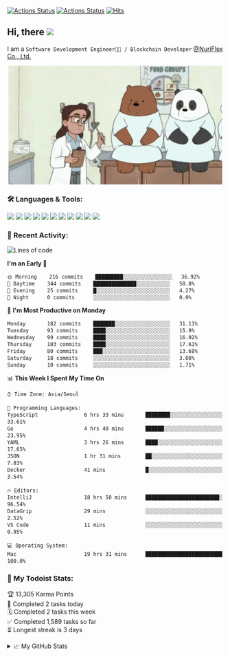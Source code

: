 
[![Actions Status](https://github.com/ddok2/ddok2/workflows/Todoist%20Readme/badge.svg)](https://github.com/ddok2/ddok2/actions)
[![Actions Status](https://github.com/ddok2/ddok2/workflows/wakatime-stats/badge.svg)](https://github.com/ddok2/ddok2/actions)
[![Hits](https://hits.seeyoufarm.com/api/count/incr/badge.svg?url=https%3A%2F%2Fgithub.com%2Fddok2&count_bg=%23FF9595&title_bg=%23555555&icon=github.svg&icon_color=%23FFFFFF&title=hits&edge_flat=false)](https://hits.seeyoufarm.com)

<!-- ![visitors](https://visitor-badge.laobi.icu/badge?page_id=ddok2.ddok2) -->
## Hi, there <img src="https://raw.githubusercontent.com/MartinHeinz/MartinHeinz/master/wave.gif" width="25px">

I am a `Software Development Engineer🧑‍💻 / Blockchain Developer` [@NuriFlex Co., Ltd.](https://nuriflex.com)


<p align="center">
<img align="center" alt="GIF" src="img/debugging.gif" />
</p>


### 🛠 Languages & Tools:
<p>
    <img src="https://img.shields.io/badge/go-%2300ADD8.svg?&style=for-the-badge&logo=go&logoColor=white"/>
    <img src="https://img.shields.io/badge/node.js%20-%2343853D.svg?&style=for-the-badge&logo=node.js&logoColor=white"/>
    <img src="https://img.shields.io/badge/javascript%20-%23323330.svg?&style=for-the-badge&logo=javascript&logoColor=%23F7DF1E"/>
    <img src="https://img.shields.io/badge/typescript%20-%23007ACC.svg?&style=for-the-badge&logo=typescript&logoColor=white"/>
    <img src="https://img.shields.io/badge/python%20-%2314354C.svg?&style=for-the-badge&logo=python&logoColor=white"/>
    <img src="https://img.shields.io/badge/react%20-%2320232a.svg?&style=for-the-badge&logo=react&logoColor=%2361DAFB"/>
    <img src="https://img.shields.io/badge/AWS%20-%23FF9900.svg?&style=for-the-badge&logo=amazon-aws&logoColor=white"/>
    <img src="https://img.shields.io/badge/Google%20Cloud%20-%234285F4.svg?&style=for-the-badge&logo=google-cloud&logoColor=white"/>
    <img src="https://img.shields.io/badge/docker%20-%230db7ed.svg?&style=for-the-badge&logo=docker&logoColor=white"/>
    <img src="https://img.shields.io/badge/kubernetes%20-%23326ce5.svg?&style=for-the-badge&logo=kubernetes&logoColor=white"/>
    <img src="https://img.shields.io/badge/ansible%20-%231A1918.svg?&style=for-the-badge&logo=ansible&logoColor=white"/>
</p>

### 🌈 Recent Activity:
<!--START_SECTION:waka-->
![Lines of code](https://img.shields.io/badge/From%20Hello%20World%20I%27ve%20Written-637553%20lines%20of%20code-blue)

**I'm an Early 🐤** 

```text
🌞 Morning    216 commits    █████████░░░░░░░░░░░░░░░░   36.92% 
🌆 Daytime    344 commits    ██████████████░░░░░░░░░░░   58.8% 
🌃 Evening    25 commits     █░░░░░░░░░░░░░░░░░░░░░░░░   4.27% 
🌙 Night      0 commits      ░░░░░░░░░░░░░░░░░░░░░░░░░   0.0%

```
📅 **I'm Most Productive on Monday** 

```text
Monday       182 commits    ███████░░░░░░░░░░░░░░░░░░   31.11% 
Tuesday      93 commits     ████░░░░░░░░░░░░░░░░░░░░░   15.9% 
Wednesday    99 commits     ████░░░░░░░░░░░░░░░░░░░░░   16.92% 
Thursday     103 commits    ████░░░░░░░░░░░░░░░░░░░░░   17.61% 
Friday       80 commits     ███░░░░░░░░░░░░░░░░░░░░░░   13.68% 
Saturday     18 commits     ░░░░░░░░░░░░░░░░░░░░░░░░░   3.08% 
Sunday       10 commits     ░░░░░░░░░░░░░░░░░░░░░░░░░   1.71%

```


📊 **This Week I Spent My Time On** 

```text
⌚︎ Time Zone: Asia/Seoul

💬 Programming Languages: 
TypeScript               6 hrs 33 mins       ████████░░░░░░░░░░░░░░░░░   33.61% 
Go                       4 hrs 40 mins       ██████░░░░░░░░░░░░░░░░░░░   23.95% 
YAML                     3 hrs 26 mins       ████░░░░░░░░░░░░░░░░░░░░░   17.65% 
JSON                     1 hr 31 mins        ██░░░░░░░░░░░░░░░░░░░░░░░   7.83% 
Docker                   41 mins             █░░░░░░░░░░░░░░░░░░░░░░░░   3.54%

🔥 Editors: 
IntelliJ                 18 hrs 50 mins      ████████████████████████░   96.54% 
DataGrip                 29 mins             ░░░░░░░░░░░░░░░░░░░░░░░░░   2.52% 
VS Code                  11 mins             ░░░░░░░░░░░░░░░░░░░░░░░░░   0.95%

💻 Operating System: 
Mac                      19 hrs 31 mins      █████████████████████████   100.0%

```


<!--END_SECTION:waka-->

### 🚧 My Todoist Stats:
<!-- TODO-IST:START -->
🏆  13,305 Karma Points           
🌸  Completed 2 tasks today           
🗓  Completed 2 tasks this week           
✅  Completed 1,589 tasks so far           
⏳  Longest streak is 3 days
<!-- TODO-IST:END -->

<details>
<summary>📈 My GitHub Stats</summary>
<p align="center"> <img src="https://github-readme-stats.vercel.app/api?username=ddok2&show_icons=true" alt="ddok2" />
</details>
